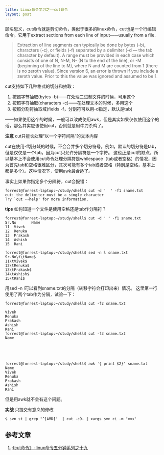 ```yaml
---
title: Linux命令学习之——cut命令
layout: post
---
```



顾名思义，cut命令就是剪切命令，类似于很多的linux命令，cut也是一个行编辑命令。它用于extract sections from each line of input——usually from a file.

> Extraction of line segments can typically be done by bytes (-b), characters (-c), or fields (-f) separated by a delimiter (-d — the tab character by default). A range must be provided in each case which consists of one of N, N-M, N- (N to the end of the line), or -M (beginning of the line to M), where N and M are counted from 1 (there is no zeroth value). Since version 6, an error is thrown if you include a zeroth value. Prior to this the value was ignored and assumed to be 1.

cut支持如下几种格式的切分和抽取：

1. 按照字节抽取(bytes -b)——在处理二进制文件的时候，可用这个
2. 按照字符抽取(characters -c)——在处理文本的时候，多用这个
3. 按照分割符抽取域(fields -f，分割符可以用-d指定，默认是tab)

——如果使用这个的时候，一般可以改成使用awk，但是其实如果仅仅使用这个的话，那么其实应该使用cut，否则就是用牛刀杀鸡了。

**注意** cut只擅长处理“以一个字符间隔”的文本内容

cut在使用-f切分域的时候，不会合并多个切分符号。例如，默认的切分符是tab，但是仅仅是一个tab。因为cut只允许分隔符是一个字符。
这也正是cut的缺点，所以基本上不会使用cut命令处理分隔符是whilespace（tab或者空格）的情况，因为首先tab和空格很难区分，其次可能有多个tab或者空格（特别是空格，基本上都是多个）。这种情况下，使用awk最合适了。

事实上如果你指定多个分隔符，cut会报错：

	forrest@forrest-laptop:~/study/shell$ cut -d '  ' -f1 sname.txt 
	cut: the delimiter must be a single character
	Try `cut --help' for more information.

**tips** 如何知道一个文件是使用空格还是tab作分隔符？

	forrest@forrest-laptop:~/study/shell$ cut -d ' ' -f1 sname.txt 
	Sr.No		Name
	11	Vivek
	12	Renuka
	13	Prakash
	14	Ashish
	15	Rani

	forrest@forrest-laptop:~/study/shell$ sed -n l sname.txt 
	Sr.No\t\tName$
	11\tVivek$
	12\tRenuka$
	13\tPrakash$
	14\tAshish$
	15\tRani$

用sed -n l可以看到sname.txt的分隔（转移字符会打印出来）情况。
这里第一行使用了两个tab作为分隔，试验一下：

	forrest@forrest-laptop:~/study/shell$ cut -f2 sname.txt 

	Vivek
	Renuka
	Prakash
	Ashish
	Rani
	forrest@forrest-laptop:~/study/shell$ cut -f3 sname.txt 
	Name





	forrest@forrest-laptop:~/study/shell$ awk '{ print $2}' sname.txt 
	Name
	Vivek
	Renuka
	Prakash
	Ashish
	Rani

但是用awk就不会有这个问题。

**实战** 只提交有意义的修改

	$ svn st | grep "^[AMD]"  | cut -c9- | xargs svn ci -m "xxx"

参考文章
--------

1. [《cut命令》-linux命令五分钟系列之十九](http://roclinux.cn/?p=1328)
